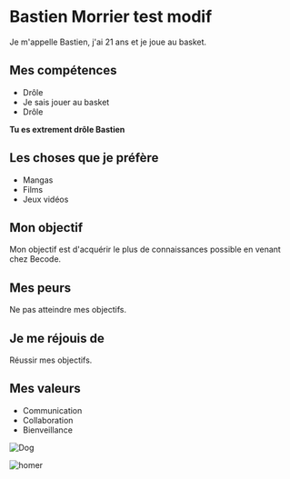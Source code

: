 # Bastien Morrier test modif

Je m'appelle Bastien, j'ai 21 ans et je joue au basket.

## Mes compétences
- Drôle
- Je sais jouer au basket
- Drôle

**Tu es extrement drôle Bastien**

## Les choses que je préfère
- Mangas
- Films
- Jeux vidéos

## Mon objectif
Mon objectif est d'acquérir le plus de connaissances possible en venant chez Becode.

## Mes peurs
Ne pas atteindre mes objectifs.

## Je me réjouis de
Réussir mes objectifs.

## Mes valeurs
- Communication
- Collaboration
- Bienveillance

![Dog](https://i.giphy.com/media/v1.Y2lkPTc5MGI3NjExb3prajAxZnBicDZwdHV6MTJ4NWQ1dDBlc3Ryd29icHoyeWJta2c3dCZlcD12MV9pbnRlcm5hbF9naWZfYnlfaWQmY3Q9Zw/Z5xk7fGO5FjjTElnpT/giphy.gif)

![homer](https://media.giphy.com/media/a93jwI0wkWTQs/giphy.gif)